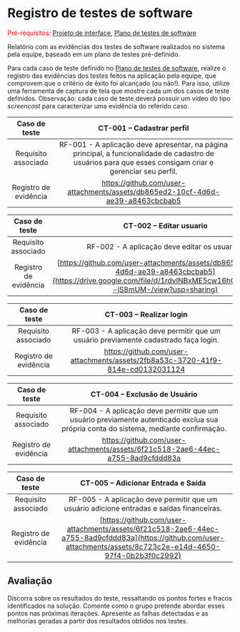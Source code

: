 # Registro de testes de software

<span style="color:red">Pré-requisitos: <a href="05-Projeto-interface.md"> Projeto de interface</a></span>, <a href="08-Plano-testes-software.md"> Plano de testes de software</a>

Relatório com as evidências dos testes de software realizados no sistema pela equipe, baseado em um plano de testes pré-definido.

Para cada caso de teste definido no <a href="08-Plano-testes-software.md"> Plano de testes de software</a>, realize o registro das evidências dos testes feitos na aplicação pela equipe, que comprovem que o critério de êxito foi alcançado (ou não!). Para isso, utilize uma ferramenta de captura de tela que mostre cada um dos casos de teste definidos. Observação: cada caso de teste deverá possuir um vídeo do tipo _screencast_ para caracterizar uma evidência do referido caso.

| **Caso de teste** 	| **CT-001 – Cadastrar perfil** 	|
|:---:	|:---:	|
| Requisito associado | RF-001 - A aplicação deve apresentar, na página principal, a funcionalidade de cadastro de usuários para que esses consigam criar e gerenciar seu perfil. |
| Registro de evidência | https://github.com/user-attachments/assets/db865ed2-10cf-4d6d-ae39-a8463cbcbab5 |

| **Caso de teste** 	| **CT-002 – Editar usuario** 	|
|:---:	|:---:	|
| Requisito associado | RF-002 - A aplicação deve editar os usuarios. |
| Registro de evidência | [https://github.com/user-attachments/assets/db865ed2-10cf-4d6d-ae39-a8463cbcbab5](https://drive.google.com/file/d/1rdvINBxME5cw16hCUW4HM9q--jS8mUM-/view?usp=sharing) |


| **Caso de teste** 	| **CT-003 – Realizar login** 	|
|:---:	|:---:	|
| Requisito associado | RF-003 - A aplicação deve permitir que um usuário previamente cadastrado faça login. |
| Registro de evidência | https://github.com/user-attachments/assets/2fb8a53c-3720-41f9-814e-cd0132031124 |

| **Caso de teste** 	| **CT-004 – Exclusão de Usuário** 	|
|:---:	|:---:	|
| Requisito associado | RF-004 - A aplicação deve permitir que um usuário previamente autenticado exclua sua própria conta do sistema, mediante confirmação. |
| Registro de evidência | https://github.com/user-attachments/assets/6f21c518-2ae6-44ec-a755-8ad9cfddd83a |

| **Caso de teste** 	| **CT-005 – Adicionar Entrada e Saída** 	|
|:---:	|:---:	|
| Requisito associado | RF-005 - A aplicação deve permitir que um usuário adicione entradas e saídas financeiras. |
| Registro de evidência | [https://github.com/user-attachments/assets/6f21c518-2ae6-44ec-a755-8ad9cfddd83a](https://github.com/user-attachments/assets/8c723c2e-e14d-4650-97f4-0b2b3f0c2992) |

## Avaliação

Discorra sobre os resultados do teste, ressaltando os pontos fortes e fracos identificados na solução. Comente como o grupo pretende abordar esses pontos nas próximas iterações. Apresente as falhas detectadas e as melhorias geradas a partir dos resultados obtidos nos testes.
